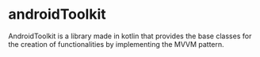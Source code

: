 # androidToolkit
AndroidToolkit is a library made in kotlin that provides the base classes for the creation of functionalities by implementing the MVVM pattern.
